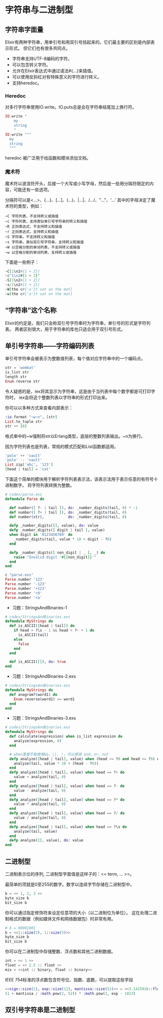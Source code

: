 # 字符串与二进制型

## 字符串字面量

Elixir有两种字符串，用单引号和用双引号括起来的。它们最主要的区别是内部表示形式。
但它们也有很多共同点。
* 字符串支持UTF-8编码的字符。
* 可以包含转义字符。
* 允许在Elixir表达式中通过语法#{...}来插值。
* 可以使用反斜杠对有特殊意义的字符进行转义。
* 支持heredoc。


### Heredoc

对多行字符串使用IO.write。IO.puts总是会在字符串结尾加上换行符。

```elixir
IO.write "
    my
    string
    "
IO.write """
  my
  string
  """
```
heredoc 被广泛用于给函数和模块添加文档。

### 魔术符

魔术符以波浪符开头，后接一个大写或小写字母，然后是一些用分隔符限定的内容，可能还有一些选项。

分隔符可以是<...>、{...}、[...]、(...)、|...|、/.../、"..."、'...'
其中的字母决定了魔术符的类型，例如：

```
~C 字符列表，不支持转义或插值
~c 字符列表，支持类似单引号字符串的转义和插值
~R 正则表达式，不支持转义和插值
~r 正则表达式，支持转义和插值
~S 字符串，不支持转义和插值
~s 字符串，类似双引号字符串，支持转义和插值
~W 以空格分割的单词列表，不支持转义或插值
~w 以空格分割的单词列表，支持转义或插值
```

下面是一些例子：

```elixir
~C[1\n2#{1 + 2}]
~c"1\n2#{1 + 2}"
~S[1\n2#{1 + 2}]
~s/1\n2#{1 + 2}/
~W[the c#{'a'}t sat on the mat]
~w[the c#{'a'}t sat on the mat]
```

## “字符串”这个名称

Elixir的约定是，我们只会称双引号字符串时为字符串，单引号的形式是字符列表。
两者区别很大，用于字符串的库也只适合用于双引号形式。

## 单引号字符串——字符编码列表

单引号字符串会被表示为整数值列表，每个值对应字符串中的一个编码点。

```elixir
str = 'wombat'
is_list str
length str
Enum.reverse str
```

令人疑惑的是，iex将其显示为字符串，这是由于当列表中每个数字都是可打印字符时，
iex会将这个整数列表以字符串的形式打印出来。

你可以以多种方式来查看内部表示：

```elixir
:io.format "~w~n", [str]
List.to_tuple str
str ++ [0]
```

格式串中的~w强制将str以Erlang类型，底层的整数列表输出。~n为换行。

因为字符列表也是列表，常规的模式匹配和List函数都适用。

```elixir
'pole' ++ 'vault'
'pole' -- 'vault'
List.zip['abc', '123']
[head | tail] = 'cat'
```

下面这个简单的模块用于解析字符列表表示法，该表示法用于表示任意的有符号十进制数字。
将字符列表转换为整数。

```elixir
# codes/parse.exs
defmodule Parse do

  def number([ ?- | tail ]), do: _number_digits(tail, 0) * -1
  def number([ ?+ | tail ]), do: _number_digits(tail, 0)
  def number(str),           do: _number_digits(tail, 0)

  defp _number_digits([], value), do: value
  defp _number_digits([ digit | tail ], value)
  when digit in '0123456789' do
    _number_digits(tail, value * 10 + digit - ?0)
  end

  defp _number_digits([ non_digit | _ ], _) do
    raise "Invalid digit '#{[non_digit]}'"
  end
end
```

```elixir
c "parse.exs"
Parse.number '123'
Parse.number '-123'
Parse.number '+123'
Parse.number '+9'
Parse.number '+a'
```

* 习题：StringsAndBinaries-1

```elixir
# codes/StringsAndBinaries.exs
defmodule MyStrings do
  def is_ASCII([head | tail]) do
    if head > ?\s - 1 && head < ?~ + 1 do
      is_ASCII(tail)
    else
      false
    end
  end

  def is_ASCII([]), do: true
end
```

* 习题：StringsAndBinaries-2.exs

```elixir
# codes/StringsAndBinaries.exs
defmodule MyStrings do
  def anagram?(word1) do
    Enum.reverse(word1) == word1
  end
end
```

* 习题：StringsAndBinaries-3.exs

```elixir
# codes/StringsAndBinaries.exs
defmodule MyStrings do
  def calculate(expression) when is_list expression do
    analyze(expression, 0)
  end

  # when里面不能使用&&，||，！，可以使用 and、or、not
  defp analyze([head | tail], value) when (head >= ?0 and head <= ?9) do
    analyze(tail, value * 10 + (head - ?0))
  end
  defp analyze([head | tail], value) when head == ?+ do
    value + analyze(tail, 0)
  end
  defp analyze([head | tail], value) when head == ?- do
    value - analyze(tail, 0)
  end
  defp analyze([head | tail], value) when head == ?* do
    value * analyze(tail, 0)
  end
  defp analyze([head | tail], value) when head == ?/ do
    value / analyze(tail, 0)
  end
  defp analyze([head | tail], value) when head == ?\s do
    analyze(tail, value)
  end
  defp analyze([], value), do: value
end
```

## 二进制型

二进制表示位的序列,
二进制型字面值是这样子的：<< term, ... >>。

最简单的项就是0至255的数字。数字以连续字节存储在二进制型中。

```elixir
b = << 1, 2, 3 >>
byte_size b
bit_size b
```

你可以通过指定修饰符来设定任意项的大小（以二进制位为单位）。
这在处理二进制格式的数据（例如媒体文件和网络数据包）时非常有用。

```elixir
# b = 00001001
b = <<1::size(2), 1::size(3)>>
byte_size b
bit_size b
```

你可以在二进制型中存储整数、浮点数和其他二进制数据。

```elixir
int = << 1 >>
float = << 2.5 :: float >>
mix = <<int :: binary, float :: binary>>
```

IEEE 754标准的浮点数包含符号位、指数、底数，可以提取这些字段

```elixir
<<sign::size(1), exp::size(11), mantissa::size(52)>> = <<3.1415926::float>>
(1 + mantissa / :math.pow(2, 52)) * :math.pow(2, exp - 1023)
```

## 双引号字符串是二进制型



